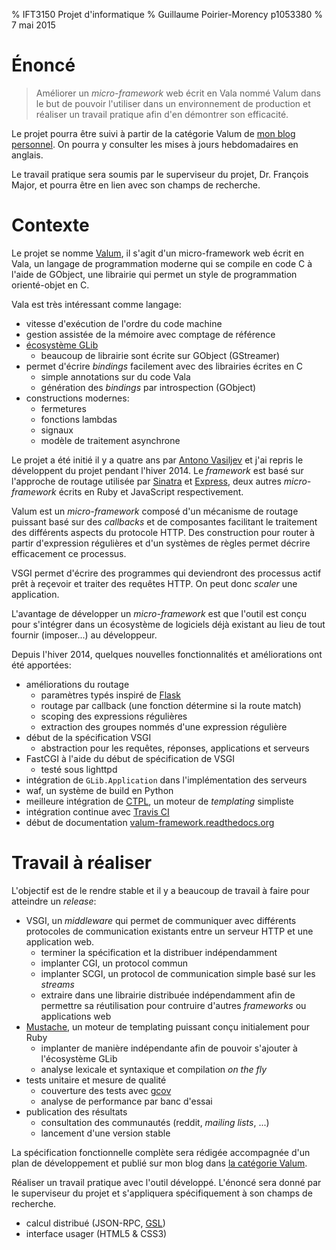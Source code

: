 % IFT3150 Projet d'informatique
% Guillaume Poirier-Morency p1053380
% 7 mai 2015

# Énoncé

> Améliorer un _micro-framework_ web écrit en Vala nommé Valum dans le but de
> pouvoir l'utiliser dans un environnement de production et réaliser un travail
> pratique afin d'en démontrer son efficacité.

Le projet pourra être suivi à partir de la catégorie Valum de
[mon blog personnel](http://arteymix.github.io/valum/). On pourra y consulter
les mises à jours hebdomadaires en anglais.

Le travail pratique sera soumis par le superviseur du projet, Dr. François
Major, et pourra être en lien avec son champs de recherche.


# Contexte

Le projet se nomme [Valum](https://github.com/valum-framework/valum), il s'agit
d'un micro-framework web écrit en Vala, un langage de programmation moderne qui
se compile en code C à l'aide de GObject, une librairie qui permet un style de
programmation orienté-objet en C.

Vala est très intéressant comme langage:

 - vitesse d'exécution de l'ordre du code machine
 - gestion assistée de la mémoire avec comptage de référence
 - [écosystème GLib](https://en.wikipedia.org/wiki/GLib)
    - beaucoup de librairie sont écrite sur GObject (GStreamer)
 - permet d'écrire _bindings_ facilement avec des librairies écrites en C
    - simple annotations sur du code Vala
    - génération des _bindings_ par introspection (GObject)
 - constructions modernes:
    - fermetures
    - fonctions lambdas
    - signaux
    - modèle de traitement asynchrone

Le projet a été initié il y a quatre ans par
[Antono Vasiljev](https://github.com/antono/) et j'ai repris le développent du
projet pendant l'hiver 2014. Le _framework_ est basé sur l'approche de routage
utilisée par [Sinatra](http://www.sinatrarb.com/) et
[Express](http://expressjs.com/), deux autres _micro-framework_ écrits en Ruby
et JavaScript respectivement.

Valum est un _micro-framework_ composé d'un mécanisme de routage puissant basé
sur des _callbacks_ et de composantes facilitant le traitement des différents
aspects du protocole HTTP. Des construction pour router à partir d'expression
régulières et d'un systèmes de règles permet décrire efficacement ce processus.

VSGI permet d'écrire des programmes qui deviendront des processus actif prêt
à reçevoir et traiter des requêtes HTTP. On peut donc _scaler_ une application.

L'avantage de développer un _micro-framework_ est que l'outil est conçu pour
s'intégrer dans un écosystème de logiciels déjà existant au lieu de tout
fournir (imposer...) au développeur.

Depuis l'hiver 2014, quelques nouvelles fonctionnalités et améliorations ont
été apportées:

 - améliorations du routage
    - paramètres typés inspiré de [Flask](http://flask.pocoo.org)
    - routage par callback (une fonction détermine si la route match)
    - scoping des expressions régulières
    - extraction des groupes nommés d'une expression régulière
 - début de la spécification VSGI
    - abstraction pour les requêtes, réponses, applications et serveurs
 - FastCGI à l'aide du début de spécification de VSGI
    - testé sous lighttpd
 - intégration de `GLib.Application` dans l'implémentation des serveurs
 - waf, un système de build en Python
 - meilleure intégration  de [CTPL](http://ctpl.tuxfamily.org/), un moteur de
   _templating_ simpliste
 - intégration continue avec [Travis CI](https://travis-ci.org/valum-framework/valum)
 - début de documentation [valum-framework.readthedocs.org](http://valum-framework.readthedocs.org/en/latest)


# Travail à réaliser

L'objectif est de le rendre stable et il y a beaucoup de travail à faire pour
atteindre un _release_:

 - VSGI, un _middleware_ qui permet de communiquer avec différents protocoles de
   communication existants entre un serveur HTTP et une application web.
    - terminer la spécification et la distribuer indépendamment
    - implanter CGI, un protocol commun
    - implanter SCGI, un protocol de communication simple basé sur les _streams_
    - extraire dans une librairie distribuée indépendamment afin de permettre sa
      réutilisation pour contruire d'autres _frameworks_ ou applications web
 - [Mustache](https://mustache.github.io/), un moteur de templating puissant
   conçu initialement pour Ruby
    - implanter de manière indépendante afin de pouvoir s'ajouter à l'écosystème
      GLib
    - analyse lexicale et syntaxique et compilation _on the fly_
 - tests unitaire et mesure de qualité
    - couverture des tests avec [gcov](https://gcc.gnu.org/onlinedocs/gcc/Gcov.html)
    - analyse de performance par banc d'essai
 - publication des résultats
    - consultation des communautés (reddit, _mailing lists_, ...)
    - lancement d'une version stable

La spécification fonctionnelle complète sera rédigée accompagnée d'un plan de
développement et publié sur mon blog dans
[la catégorie Valum](https://arteymix.github.io/valum).

Réaliser un travail pratique avec l'outil développé. L'énoncé sera donné par le
superviseur du projet et s'appliquera spécifiquement à son champs de recherche.

 - calcul distribué (JSON-RPC, [GSL](https://www.gnu.org/software/gsl/))
 - interface usager (HTML5 & CSS3)

